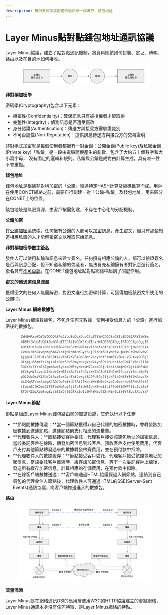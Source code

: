 ```yaml
---
description: 無限資源按需創建的通訊唯一標識符：錢包地址
---
```


# Layer Minus點對點錢包地址通訊協議

Layer Minus協議，建立了點對點通訊機制，將資料應該如何封裝、定址、傳輸、路由以及在目的地如何接收。

<figure><img src="../../../.gitbook/assets/image (4).png" alt=""><figcaption></figcaption></figure>

**非對稱加密學**

密碼學(Cryptography)包含以下元素：

* 機密性(Confidentiality)：確保訊息只有被授權者才能取得
* 完整性(Integrity)：偵測訊息是否遭受竄改
* 身分認證(Authentication)：傳送方與接受方需驗證識別
* 不可否認性(Non-Reputation)：提供訊息傳送方與接受方的交易證明

非對稱式加密就是每個使用者都擁有一對金鑰：公開金鑰(Public key)及私密金鑰(Private key)「私鑰」是一段由電腦隨機產生的亂數，包含了大約五十個數字和大小寫字母， 沒有固定的邏輯和規則。私鑰與公鑰是成對由計算生成，具有唯一性不會重複。

**錢包地址**

錢包地址是根據非對稱加密的「公鑰」經過特定HASH計算及編碼推算而成。用戶在使用CONET網絡之前，需要自行創建一對「公鑰-私鑰」及錢包地址，用來區分在CONET上的位置。

錢包地址是無限資源，由客戶按需創建，不存在中心化的分配機制。

**公鑰加密**

在[公鑰加密系統中](https://cacr.uwaterloo.ca/hac/about/chap8.pdf)，任何擁有公鑰的人都可以[加密](https://en.wikipedia.org/wiki/Encryption)訊息，產生密文，但只有那些知道相應私鑰的人才能解密密文以獲取原始訊息。

**非對稱加密學**[**數字簽名**](https://en.wikipedia.org/wiki/Digital\_signature)

發件人可以使用私鑰和訊息來建立簽名。任何擁有相應公鑰的人，都可以驗證簽名是否與訊息匹配，但不知道私鑰的偽造者，無法冒充私鑰擁有者對訊息進行簽名，簽名具有[不可否認](https://en.wikipedia.org/wiki/Non-repudiation)，在CONET錢包地址點對點網絡中起到了關鍵作用。

**密文的側通道信息洩漏**

獲得密文的任何人無需解密，對密文進行加密學計算，可獲得加密該密文所使用的公鑰ID。

**Layer Minus 網絡數據包**

Layer Minus網絡數據包，不包含任何元數據，使用接受信息方的「公鑰」進行加密後的數據包。

<figure><img src="../../../.gitbook/assets/image (5).png" alt=""><figcaption></figcaption></figure>

**Layer Minus節點**

節點是組成Layer Minus錢包路由網的關鍵設施，它們執行以下任務

* **節點間數據傳遞：**當一個節點獲得非自己代理的加密數據時，會轉發該加密數據到送達節點，送達節點則支付相應的流量費。
* **代理收件人：**節點接受客戶委託，代理客戶接受該錢包地址的加密信息，當該委託客戶在線時，轉發加密信息到該客戶。預收客戶支付使用費用，代客戶支付其他節點轉發過來的數據轉發帶寬費用，並在預付款中扣除。
* **代理收件人的數據緩存：**節點接受客戶委託，代理客戶接受該錢包地址加密信息，當該委託客戶離線時，緩存該加密信息，等下一次委託客戶上線後，發送所有緩存加密信息，計算相應的存儲費用，在預付款中扣除。
* **在線客戶端數據送達：**客戶端通過HTML協議經過入網節點，連結到自己錢包的代理收件人節點後，代理收件人可通過HTML的SSE(Server-Sent Events)通訊協議，向客戶端推送進入的數據包。

**路由**

<figure><img src="../../../.gitbook/assets/image (6).png" alt=""><figcaption></figcaption></figure>

**流量混淆**

Layer Minus是在網絡通訊OSI的應用層使用W3C的HTTP協議建立的虛擬網絡，Layer Minus通訊本身沒有任何特徵，是Layer Minus網絡的特點。
